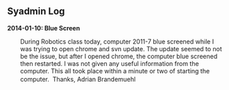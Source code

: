  
  <div class="content">
    <div class="field field-name-body field-type-text-with-summary field-label-hidden"><div class="field-items"><div class="field-item even"><h2>Syadmin Log</h2><p><strong>2014-01-10:  Blue Screen</strong></p><p style="padding-left: 30px;">During Robotics class today, computer 2011-7 blue screened while I was trying to open chrome and svn update. The update seemed to not be the issue, but after I opened chrome, the computer blue screened then restarted. I was not given any useful information from the computer. This all took place within a minute or two of starting the computer.  T<span style="line-height: 1.538em;">hanks, </span><span style="line-height: 1.538em;">Adrian Brandemuehl</span></p></div></div></div>  </div>

  
  
</div>
  </div>
</div>
  </div>
    </div>